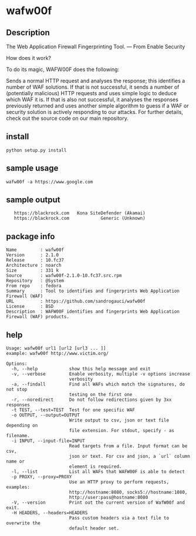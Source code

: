 # wafw00f

## Description
The Web Application Firewall Fingerprinting Tool. 
— From Enable Security

How does it work?

To do its magic, WAFW00F does the following:

Sends a normal HTTP request and analyses the response; this identifies a number of WAF solutions.
If that is not successful, it sends a number of (potentially malicious) HTTP requests and uses simple logic to deduce which WAF it is.
If that is also not successful, it analyses the responses previously returned and uses another simple algorithm to guess if a WAF or security solution is actively responding to our attacks.
For further details, check out the source code on our main repository.

## install

```
python setup.py install
```


## sample usage
```
wafw00f -a https://www.google.com
```

## sample output
```
   https://blackrock.com   Kona SiteDefender (Akamai)
   https://blackrock.com            Generic (Unknown)
```

## package info
```
Name         : wafw00f
Version      : 2.1.0
Release      : 10.fc37
Architecture : noarch
Size         : 331 k
Source       : wafw00f-2.1.0-10.fc37.src.rpm
Repository   : @System
From repo    : fedora
Summary      : Tool to identifies and fingerprints Web Application Firewall (WAF)
URL          : https://github.com/sandrogauci/wafw00f
License      : BSD
Description  : WAFW00F identifies and fingerprints Web Application Firewall (WAF) products.
```

## help
```
Usage: wafw00f url1 [url2 [url3 ... ]]
example: wafw00f http://www.victim.org/

Options:
  -h, --help            show this help message and exit
  -v, --verbose         Enable verbosity, multiple -v options increase
                        verbosity
  -a, --findall         Find all WAFs which match the signatures, do not stop
                        testing on the first one
  -r, --noredirect      Do not follow redirections given by 3xx responses
  -t TEST, --test=TEST  Test for one specific WAF
  -o OUTPUT, --output=OUTPUT
                        Write output to csv, json or text file depending on
                        file extension. For stdout, specify - as filename.
  -i INPUT, --input-file=INPUT
                        Read targets from a file. Input format can be csv,
                        json or text. For csv and json, a `url` column name or
                        element is required.
  -l, --list            List all WAFs that WAFW00F is able to detect
  -p PROXY, --proxy=PROXY
                        Use an HTTP proxy to perform requests, examples:
                        http://hostname:8080, socks5://hostname:1080,
                        http://user:pass@hostname:8080
  -V, --version         Print out the current version of WafW00f and exit.
  -H HEADERS, --headers=HEADERS
                        Pass custom headers via a text file to overwrite the
                        default header set.
```